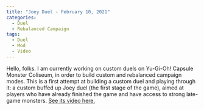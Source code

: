 ```yaml
---
title: "Joey Duel - February 10, 2021"
categories:
  - Duel
  - Rebalanced Campaign
tags:
  - Duel
  - Mod
  - Video
---
```


Hello, folks. I am currently working on custom duels on Yu-Gi-Oh! Capsule Monster Coliseum, in order to build custom and rebalanced campaign modes. This is a first attempt at building a custom duel and playing through it: a custom buffed up Joey duel (the first stage of the game), aimed at players who have already finished the game and have access to strong late-game monsters. [See its video here.](https://www.youtube.com/watch?v=9V6-7aWR4sA)

<script type='text/javascript' src='https://storage.ko-fi.com/cdn/widget/Widget_2.js'></script><script type='text/javascript'>kofiwidget2.init('Support Me on Ko-fi', '#000000', 'J3J146LLW');kofiwidget2.draw();</script> 
